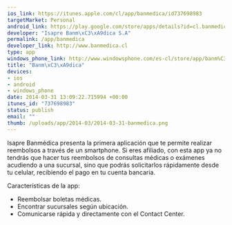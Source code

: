 ```yaml
--- 
ios_link: https://itunes.apple.com/cl/app/banmedica/id737698983
targetMarket: Personal
android_link: https://play.google.com/store/apps/details?id=cl.banmedica.app
developer: "Isapre Banm\xC3\xA9dica S.A"
permalink: /app/banmedica
developer_link: http://www.banmedica.cl
type: app
windows_phone_link: http://www.windowsphone.com/es-cl/store/app/banm%C3%A9dica/5925c5d9-845c-4174-90f7-17e44ef335f6
title: "Banm\xC3\xA9dica"
devices: 
- ios
- android
- windows_phone
date: 2014-03-31 13:09:22.715994 +00:00
itunes_id: "737698983"
status: publish
email: ""
thumb: /uploads/app/2014-03/2014-03-31-banmedica.png
---
```


Isapre Banmédica presenta la primera aplicación que te permite realizar reembolsos a través de un smartphone. Si eres afiliado, con esta app ya no tendrás que hacer tus reembolsos de consultas médicas o exámenes acudiendo a una sucursal, sino que podrás solicitarlos rápidamente desde tu celular, recibiendo el pago en tu cuenta bancaria.

Características de la app:
- Reembolsar boletas médicas.
- Encontrar sucursales según ubicación.
- Comunicarse rápida y directamente con el Contact Center.
